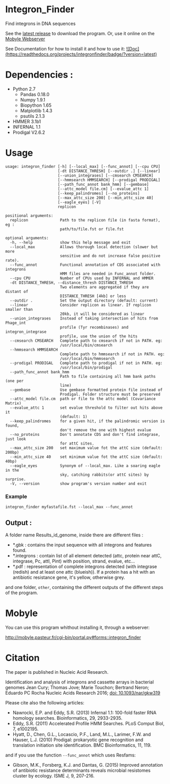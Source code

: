 Integron_Finder
===============

Find integrons in DNA sequences

See the [latest release](https://github.com/gem-pasteur/Integron_Finder/releases/latest) to download the program. Or, use it online on the [Mobyle Webserver](http://mobyle.pasteur.fr/cgi-bin/portal.py#forms::integron_finder)

See Documentation for how to install it and how to use it: [![Doc] (https://readthedocs.org/projects/integronfinder/badge/?version=latest)](http://integronfinder.readthedocs.io/en/v1.4/)


# Dependencies :

- Python 2.7
   - Pandas 0.18.0
   - Numpy 1.9.1
   - Biopython 1.65
   - Matplotlib 1.4.3
   - psutils 2.1.3
- HMMER 3.1b1
- INFERNAL 1.1
- Prodigal V2.6.2

# Usage

```
usage: integron_finder [-h] [--local_max] [--func_annot] [--cpu CPU]
                       [-dt DISTANCE_THRESH] [--outdir .] [--linear]
                       [--union_integrases] [--cmsearch CMSEARCH]
                       [--hmmsearch HMMSEARCH] [--prodigal PRODIGAL]
                       [--path_func_annot bank_hmm] [--gembase]
                       [--attc_model file.cm] [--evalue_attc 1]
                       [--keep_palindromes] [--no_proteins]
                       [--max_attc_size 200] [--min_attc_size 40]
                       [--eagle_eyes] [-V]
                       replicon

positional arguments:
  replicon              Path to the replicon file (in fasta format), eg :
                        path/to/file.fst or file.fst

optional arguments:
  -h, --help            show this help message and exit
  --local_max           Allows thorough local detection (slower but more
                        sensitive and do not increase false positive rate).
  --func_annot          Functional annotation of CDS associated with integrons
                        HMM files are needed in Func_annot folder.
  --cpu CPU             Number of CPUs used by INFERNAL and HMMER
  -dt DISTANCE_THRESH, --distance_thresh DISTANCE_THRESH
                        Two elements are aggregated if they are distant of
                        DISTANCE_THRESH [4kb] or less
  --outdir .            Set the output directory (default: current)
  --linear              Consider replicon as linear. If replicon smaller than
                        20kb, it will be considered as linear
  --union_integrases    Instead of taking intersection of hits from Phage_int
                        profile (Tyr recombinases) and integron_integrase
                        profile, use the union of the hits
  --cmsearch CMSEARCH   Complete path to cmsearch if not in PATH. eg:
                        /usr/local/bin/cmsearch
  --hmmsearch HMMSEARCH
                        Complete path to hmmsearch if not in PATH. eg:
                        /usr/local/bin/hmmsearch
  --prodigal PRODIGAL   Complete path to prodigal if not in PATH. eg:
                        /usr/local/bin/prodigal
  --path_func_annot bank_hmm
                        Path to file containing all hmm bank paths (one per
                        line)
  --gembase             Use gembase formatted protein file instead of
                        Prodigal. Folder structure must be preserved
  --attc_model file.cm  path or file to the attc model (Covariance Matrix)
  --evalue_attc 1       set evalue threshold to filter out hits above it
                        (default: 1)
  --keep_palindromes    for a given hit, if the palindromic version is found,
                        don't remove the one with highest evalue
  --no_proteins         Don't annotate CDS and don't find integrase, just look
                        for attC sites.
  --max_attc_size 200   set maximum value fot the attC size (default: 200bp)
  --min_attc_size 40    set minimum value fot the attC size (default: 40bp)
  --eagle_eyes          Synonym of --local_max. Like a soaring eagle in the
                        sky, catching rabbits(or attC sites) by surprise.
  -V, --version         show program's version number and exit

```


### Example

    integron_finder myfastafile.fst --local_max --func_annot

## Output :

A folder name Results\_id\_genome, inside there are different files :

- *.gbk : contains the input sequence with all integrons and features found.
- *.integrons : contain list of all element detected (attc, protein near attC, integrase, Pc, attI, Pint) with position, strand, evalue, etc...
- *.pdf : representation of complete integrons detected (with integrase (redish) and at least one attc (blueish)). If a protein has a hit with an antibiotic resistance gene, it's yellow, otherwise grey.

 and one folder, `other`, containing the different outputs of the different steps of the program.

 # Mobyle

 You can use this program whithout installing it, through a webserver:

 http://mobyle.pasteur.fr/cgi-bin/portal.py#forms::integron_finder

 # Citation

 The paper is published in Nucleic Acid Research.

Identification and analysis of integrons and cassette arrays in bacterial genomes
Jean Cury; Thomas Jove; Marie Touchon; Bertrand Neron; Eduardo PC Rocha
Nucleic Acids Research 2016; [doi: 10.1093/nar/gkw319](http://nar.oxfordjournals.org/cgi/content/full/gkw319)

 Please cite also the following articles:

 - Nawrocki, E.P. and Eddy, S.R. (2013) Infernal 1.1: 100-fold faster RNA homology searches. Bioinformatics, 29, 2933-2935.
 - Eddy, S.R. (2011) Accelerated Profile HMM Searches. PLoS Comput Biol, 7, e1002195.
 - Hyatt, D., Chen, G.L., Locascio, P.F., Land, M.L., Larimer, F.W. and Hauser, L.J. (2010) Prodigal: prokaryotic gene recognition and translation initiation site identification. BMC Bioinformatics, 11, 119.

 and if you use the function `--func_annot` which uses Resfams:

 - Gibson, M.K., Forsberg, K.J. and Dantas, G. (2015) Improved annotation of antibiotic resistance determinants reveals microbial resistomes cluster by ecology. ISME J, 9, 207-216.
